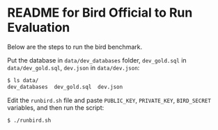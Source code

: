 # README for Bird Official to Run Evaluation

Below are the steps to run the bird benchmark.

Put the database in `data/dev_databases` folder, `dev_gold.sql` in `data/dev_gold.sql`, `dev.json` in `data/dev.json`:

```bash
$ ls data/
dev_databases  dev_gold.sql  dev.json
```

Edit the `runbird.sh` file and paste `PUBLIC_KEY`, `PRIVATE_KEY`, `BIRD_SECRET`
variables, and then run the script:

```bash
$ ./runbird.sh
```
